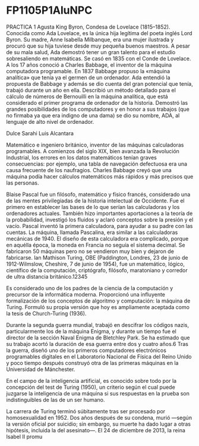 # FP1105P1AluNPC
PRACTICA 1
Agusta King Byron, Condesa de Lovelace (1815–1852). Conocida como Ada Lovelace, es la única hija legítima del poeta inglés Lord Byron. Su madre, Anne Isabella Milbanque, era una mujer ilustrada y procuró que su hija tuviese desde muy pequeña buenos maestros. A pesar de su mala salud, Ada demostró tener un gran talento para el estudio sobresaliendo en matemáticas. Se casó en 1835 con el Conde de Lovelace. A los 17 años conoció a Charles Babbage, el inventor de la máquina computadora programable. En 1837 Babbage propuso la «máquina analítica» que tenía ya el germen de un ordenador. Ada entendió la propuesta de Babbage y además se dio cuenta del gran potencial que tenía, trabajó durante un año en ella. Describió un método detallado para el cálculo de números de Bernouilli en la máquina analítica, que está considerado el primer programa de ordenador de la historia. Demostró las grandes posibilidades de los computadores y en honor a sus trabajos (que no firmaba ya que era indigno de una dama) se dio su nombre, ADA, al lenguaje de alto nivel de ordenador.

Dulce Sarahi Luis Alcantara 

Matemático e ingeniero británico, inventor de las máquinas calculadoras programables. A comienzos del siglo XIX, bien avanzada la Revolución Industrial, los errores en los datos matemáticos tenían graves consecuencias: por ejemplo, una tabla de navegación defectuosa era una causa frecuente de los naufragios. Charles Babbage creyó que una máquina podía hacer cálculos matemáticos más rápidos y más precisos que las personas.

Blaise Pascal fue un filósofo, matemático y físico francés, considerado una de las mentes privilegiadas de la historia intelectual de Occidente. Fue el primero en establecer las bases de lo que serían las calculadoras y los ordenadores actuales. También hizo importantes aportaciones a la teoría de la probabilidad, investigó los fluidos y aclaró conceptos sobre la presión y el vacío. Pascal inventó la primera calculadora, para ayudar a su padre con las cuentas. La máquina, llamada Pascalina, era similar a las calculadoras mecánicas de 1940. El diseño de esta calculadora era complicado, porque en aquélla época, la moneda en Francia no seguía el sistema decimal. Se fabricaron 50 máquinas pero no se vendieron muy bien y dejaron de fabricarse.
lan Mathison Turing, OBE (Paddington, Londres, 23 de junio de 1912-Wilmslow, Cheshire, 7 de junio de 1954), fue un matemático, lógico, científico de la computación, criptógrafo, filósofo, maratoniano y corredor de ultra distancia británico.1​2​3​4​5​

Es considerado uno de los padres de la ciencia de la computación y precursor de la informática moderna. Proporcionó una influyente formalización de los conceptos de algoritmo y computación: la máquina de Turing. Formuló su propia versión que hoy es ampliamente aceptada como la tesis de Church-Turing (1936).

Durante la segunda guerra mundial, trabajó en descifrar los códigos nazis, particularmente los de la máquina Enigma, y durante un tiempo fue el director de la sección Naval Enigma de Bletchley Park. Se ha estimado que su trabajo acortó la duración de esa guerra entre dos y cuatro años.6​ Tras la guerra, diseñó uno de los primeros computadores electrónicos programables digitales en el Laboratorio Nacional de Física del Reino Unido y poco tiempo después construyó otra de las primeras máquinas en la Universidad de Mánchester.

En el campo de la inteligencia artificial, es conocido sobre todo por la concepción del test de Turing (1950), un criterio según el cual puede juzgarse la inteligencia de una máquina si sus respuestas en la prueba son indistinguibles de las de un ser humano.

La carrera de Turing terminó súbitamente tras ser procesado por homosexualidad en 1952. Dos años después de su condena, murió —según la versión oficial por suicidio; sin embargo, su muerte ha dado lugar a otras hipótesis, incluida la del asesinato—. El 24 de diciembre de 2013, la reina Isabel II promu
